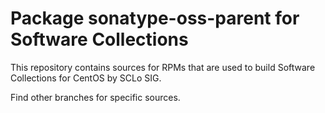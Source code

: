 # Package sonatype-oss-parent for Software Collections

This repository contains sources for RPMs that are used
to build Software Collections for CentOS by SCLo SIG.

Find other branches for specific sources.
